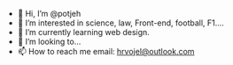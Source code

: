 - 👋 Hi, I’m @potjeh
- 👀 I’m interested in science, law, Front-end, football, F1....
- 🌱 I’m currently learning web design.
- 💞️ I’m looking to...
- 📫 How to reach me email: hrvojel@outlook.com

<!---
sedamjegera/sedamjegera is a ✨ special ✨ repository because its `README.md` (this file) appears on your GitHub profile.
You can click the Preview link to take a look at your changes.
--->
